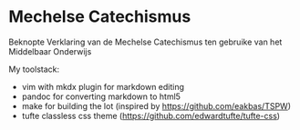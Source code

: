 # Mechelse Catechismus
Beknopte Verklaring van de Mechelse Catechismus ten gebruike van het Middelbaar Onderwijs

My toolstack:

- vim with mkdx plugin for markdown editing
- pandoc for converting markdown to html5
- make for building the lot (inspired by https://github.com/eakbas/TSPW)
- tufte classless css theme (https://github.com/edwardtufte/tufte-css) 
